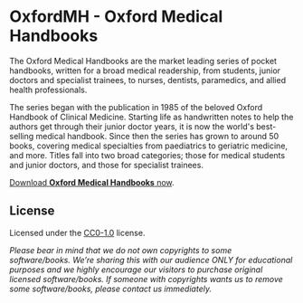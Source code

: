 # OxfordMH - Oxford Medical Handbooks
The Oxford Medical Handbooks are the market leading series of pocket handbooks, written for a broad medical readership, from students, junior doctors and specialist trainees, to nurses, dentists, paramedics, and allied health professionals.

The series began with the publication in 1985 of the beloved Oxford Handbook of Clinical Medicine. Starting life as handwritten notes to help the authors get through their junior doctor years, it is now the world's best-selling medical handbook. Since then the series has grown to around 50 books, covering medical specialties from paediatrics to geriatric medicine, and more. Titles fall into two broad categories; those for medical students and junior doctors, and those for specialist trainees.

[Download **Oxford Medical Handbooks** now](https://github.com/MedPocket/OxfordMH/archive/main.zip).

## License

Licensed under the [CC0-1.0](LICENSE) license.

*Please bear in mind that we do not own copyrights to some software/books. We’re sharing this with our audience ONLY for educational purposes and we highly encourage our visitors to purchase original licensed software/books. If someone with copyrights wants us to remove some software/books, please contact us immediately.*
